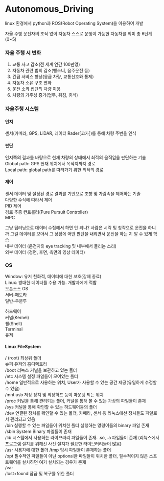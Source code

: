 # Autonomous_Driving

  linux 환경에서 python과 ROS(Robot Operating System)을 이용하여 개발

  자율 주행
  운전자의 조작 없이 자동차 스스로 운행이 가능한 자동차를 의미
  총 6단계 (0~5)

  ### 자율 주행 시 변화
  1. 교통 사고 감소(전 세계 연간 100만명)  
  2. 자동차 관련 범죄 감소(뺑소니, 음주운전 등)
  3. 긴급 서비스 향상(응급 차량, 교통신호와 통제)
  4. 자동차 소유 구조 변화
  5. 운전 소외 집단의 차량 이용
  6. 차량의 거주성 증가(업무, 취침, 휴식)
  
  ### 자율주행 시스템
  #### 인지
  센서(카메라, GPS, LiDAR, 레이더 Rader[고가])를 통해 차량 주변을 인식  
  #### 판단
  인지쪽의 결과를 바탕으로 현재 차량의 상태에서 최적의 움직임을 판단하는 기술  
  Global path: GPS 현재 위치에서 목적지까지 경로  
  Local path: global path를 따라가기 위한 최적의 경로  
  #### 제어
  센서 데이터 및 설정된 경로 결과를 기반으로 조향 및 가감속을 제어하는 기술  
  다양한 수식에 따라서 제어  
  PID 제어  
  경로 추종 컨트롤러(Pure Pursuit Controller)  
  MPC  

    
  그냥 딥러닝으로 데이터 수집해서 하면 안 되나? 사람은 시각 및 청각으로 운전을 하니까 그걸 데이터를 모아서 그 상황에 어떤 판단을 내리면서 운전을 하는 지 알 수 있게 학습  
  내부 데이터 (운전자의 eye tracking 및 내부에서 들리는 소리)  
  외부 데이터 (정면, 후면, 측면의 영상 데이터)  

### OS

Window: 유저 친화적, 데이터에 대한 보호(강제 종료)  
Linux: 방대한 데이터를 수용 가능. 개발자에게 적합   
오픈소스 OS  
서버-페도라  
일반-우분투  
  
하드웨어  
커널(Kernel)  
쉘(Shell)  
Terminal  
유저  

#### Linux FileSystem
/ (root) 최상위 폴더   
슈퍼 유저의 홈디렉토리  
/boot 리눅스 커널을 보관하고 있는 폴더  
/etc 시스템 설정 파일들이 모여있는 폴더  
/home 일반적으로 사용하는 위치, User가 사용할 수 있는 공간 제공(유일하게 수정할 수 있음)  
/mnt usb 저장 장치 및 외장하드 등이 마운팅 되는 위치  
/proc 커널을 통해 관리되는 폴더, 커널을 통해 볼 수 있는 가상의 파일들이 존재  
/sys 커널을 통해 확인할 수 있는 하드웨어등의 폴더  
/dev 연결된 장치를 확인할 수 있는 폴더, 카메라, 센서 등 리눅스에선 장치들도 파일로서 관리되고 있음  
/bin 실행할 수 있는 파일들이 위치한 폴더 실행하는 명령어들의 binary 파일 존재  
/sbin System Binary 파일들이 존재  
/lib 시스템에서 사용하는 라이브러리 파일들이 존재. .so, .a 파일들이 존재 (리눅스에서 프로그램 설치를 위해선 사전 설치가 필요한 라이브러리들이 많음)   
/usr 사용자에 대한 폴더
/tmp 임시 파일들이 존재하는 폴더  
/opt 필수적인 파일들이 아닌 optional한 파일들이 위치한 폴더, 필수적이지 않은 소프트웨어를 설치하면 여기 설치되는 경우가 존재    
/var  
/lost+found 잠금 및 복구를 위한 폴더  





  

  
  
